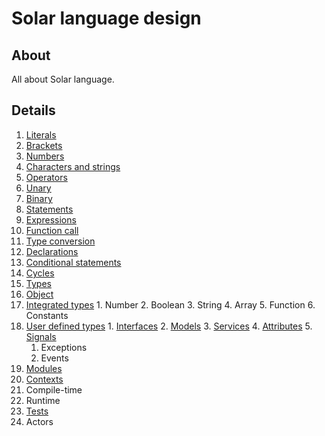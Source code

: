 # Solar language design
## About
All about Solar language.

## Details
1. [Literals](language-design/literals.md)
  1. [Brackets](language-design/literals/brackets.md)
  2. [Numbers](language-design/literals/numbers.md)
  3. [Characters and strings](language-design/iterals/characters-and-strings.md)
2. [Operators](language-design/operators.md)
  1. [Unary](language-design/operators/unary.md)
  2. [Binary](language-design/operators/binary.md)
3. [Statements](language-design/statements.md)
  1. [Expressions](language-design/statements/expressions.md)
  2. [Function call](language-design/statements/function-call.md)
  3. [Type conversion](language-design/statements/type-conversion.md)
  4. [Declarations](language-design/statements/declarations.md)
  5. [Conditional statements](language-design/statements/conditional-statements.md)
  6. [Cycles](language-design/statements/cycles.md)
4. [Types](language-design/types.md)
  1. [Object](language-design/types/object.md)
  2. [Integrated types](language-design/types/integrated-types.md)
    1. Number
    2. Boolean
    3. String
    4. Array
    5. Function
    6. Constants
  3. [User defined types](language-design/types/user-defined-types.md)
    1. [Interfaces](language-design/types/user-defined-types/interfaces.md)
    2. [Models](language-design/types/user-defined-types/models.md)
    3. [Services](language-design/types/user-defined-types/services.md)
    4. [Attributes](language-design/types/user-defined-types/attributes.md)
    5. [Signals](language-design/types/user-defined-types/signals.md)
      1. Exceptions
      2. Events
5. [Modules](language-design/modules.md)
6. [Contexts](language-design/contexts.md)
7. Compile-time
8. Runtime
9. [Tests](language-design/tests.md)
10. Actors
